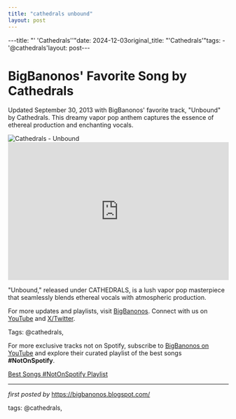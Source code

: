 ```yaml
---
title: "cathedrals unbound"
layout: post
---
```

---title: "' 'Cathedrals''"date: 2024-12-03original_title: "'Cathedrals'"tags:  - '@cathedrals'layout: post---<!-- Post Title --><h1 >BigBanonos' Favorite Song by Cathedrals</h1> <!-- Introductory Text --><p >Updated September 30, 2013 with BigBanonos' favorite track, "Unbound" by Cathedrals. This dreamy vapor pop anthem captures the essence of ethereal production and enchanting vocals.</p> <!-- Featured Image --><div > <img src="https://f4.bcbits.com/img/0013240512_10.jpg" alt="Cathedrals - Unbound" /></div> <!-- YouTube Video Embed --><div > <iframe width="100%" height="315" src="https://www.youtube.com/embed/mJevk3zJt64" title="Cathedrals - Unbound (Official Music Video)" frameborder="0" allow="accelerometer; autoplay; clipboard-write; encrypted-media; gyroscope; picture-in-picture; web-share" referrerpolicy="strict-origin-when-cross-origin" allowfullscreen></iframe></div> <!-- Song Information --><div > <p>"Unbound," released under CATHEDRALS, is a lush vapor pop masterpiece that seamlessly blends ethereal vocals with atmospheric production.</p></div> <!-- Footer Links --><div > <p>For more updates and playlists, visit <a href="https://bigbanonos.blogspot.com/" target="_blank">BigBanonos</a>. Connect with us on <a href="https://www.youtube.com/@BigBanonos" target="_blank">YouTube</a> and <a href="https://x.com/bigbanonos" target="_blank">X/Twitter</a>.</p></div> <!-- Tags --><p >Tags: @cathedrals,</p><!--Subscribe and Playlist Links--><div>    <p>For more exclusive tracks not on Spotify, subscribe to <a href="https://www.youtube.com/@BigBanonos" target="_blank">BigBanonos on YouTube</a> and explore their curated playlist of the best songs <strong>#NotOnSpotify</strong>.</p>    <p><a href="https://www.youtube.com/playlist?list=PLtuNtuTatqI0kFahUCbtbfenC_ET5O_tr" target="_blank">Best Songs #NotOnSpotify Playlist<br /></a></p></div><hr /><p><em>first posted by</em> <a href="https://bigbanonos.blogspot.com/" rel="noopener" target="_new">https://bigbanonos.blogspot.com/</a></p><p>tags: @cathedrals,</p>